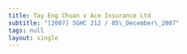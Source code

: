 ```yaml
---
title: Tay Eng Chuan v Ace Insurance Ltd
subtitle: "[2007] SGHC 212 / 05\_December\_2007"
tags: null
layout: single
---
```


